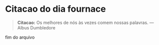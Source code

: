 # Citacao do dia fournace

> **Citacao:** Os melhores de nós às vezes comem nossas palavras. — Albus Dumbledore

fim do arquivo
